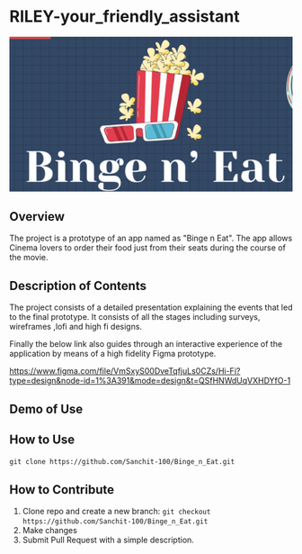 # RILEY-your_friendly_assistant
![Image](resources/Project_logo.png)

## Overview
The project is a prototype of an app named as "Binge n Eat".
The app allows Cinema lovers to order their food just from their seats during the course of the movie.

## Description of Contents
The project consists of a detailed presentation explaining the events that led to the final prototype. 
It consists of all the stages including surveys, wireframes ,lofi and high fi designs.

Finally the below link also guides through an interactive experience of the application by means of a high fidelity Figma prototype.

https://www.figma.com/file/VmSxyS00DveTqfjuLs0CZs/Hi-Fi?type=design&node-id=1%3A391&mode=design&t=QSfHNWdUqVXHDYfO-1


## Demo of Use

## How to Use

`git clone https://github.com/Sanchit-100/Binge_n_Eat.git`

## How to Contribute
1. Clone repo and create a new branch:
 `git checkout https://github.com/Sanchit-100/Binge_n_Eat.git`
2. Make changes
3. Submit Pull Request with a simple description.